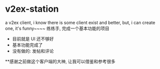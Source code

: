 # v2ex-station
a v2ex client, i know there is some client exist and better, but, i can create one, it's funny~~~~ 
练练手, 完成一个基本功能的项目
- 目前就是 UI 还不够好
- 基本功能完成了
- 没有做的: 发帖和评论

**感谢之前做这个客户端的大神, 让我可以借鉴和参考很多
